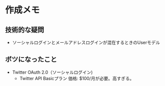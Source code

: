# 作成メモ

## 技術的な疑問

- ソーシャルログインとメールアドレスログインが混在するときのUserモデル

## ボツになったこと

- Twitter OAuth 2.0（ソーシャルログイン)
  - Twitter API Basicプラン 価格: $100/月が必要。高すぎる。